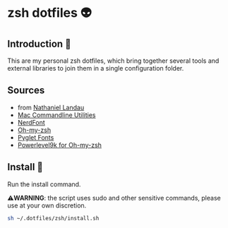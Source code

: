 # zsh dotfiles :alien:

## Introduction :blue_book:
This are my personal zsh dotfiles, which bring together several tools and external libraries to join them in a single configuration folder.

## Sources

- from [Nathaniel Landau](https://natelandau.com/my-mac-osx-bash_profile/)
- [Mac Commandline Utilities](https://hackernoon.com/macbook-my-command-line-utilities-f8a121c3b019)
- [NerdFont](https://github.com/ryanoasis/nerd-fonts)
- [Oh-my-zsh](https://ohmyz.sh)
- [Pyglet Fonts](https://pyglet.org)
- [Powerlevel9k for Oh-my-zsh](https://github.com/bhilburn/powerlevel9k)

## Install :wrench:

Run the install command.

:warning:**WARNING**: the script uses sudo and other sensitive commands, please use at your own discretion.
```bash
sh ~/.dotfiles/zsh/install.sh
```
